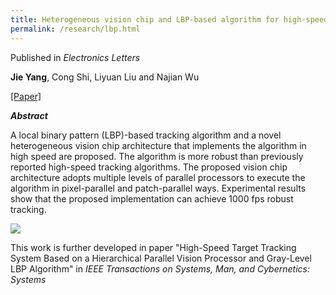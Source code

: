 ```yaml
---
title: Heterogeneous vision chip and LBP-based algorithm for high-speed tracking
permalink: /research/lbp.html
---
```

Published in *Electronics Letters*

**Jie Yang**, Cong Shi, Liyuan Liu and Najian Wu

[[Paper]](https://jieyang1987.github.io/files/el20141.pdf)

***Abstract***

A local binary pattern (LBP)-based tracking algorithm and a novel
heterogeneous vision chip architecture that implements the algorithm
in high speed are proposed. The algorithm is more robust than previously
reported high-speed tracking algorithms. The proposed
vision chip architecture adopts multiple levels of parallel processors
to execute the algorithm in pixel-parallel and patch-parallel ways.
Experimental results show that the proposed implementation can
achieve 1000 fps robust tracking.

![](https://jieyang1987.github.io/files/lbp_tracking.png)


This work is further developed in paper "High-Speed Target Tracking System Based on a Hierarchical Parallel Vision Processor and Gray-Level LBP Algorithm" in *IEEE Transactions on Systems, Man, and Cybernetics: Systems*
